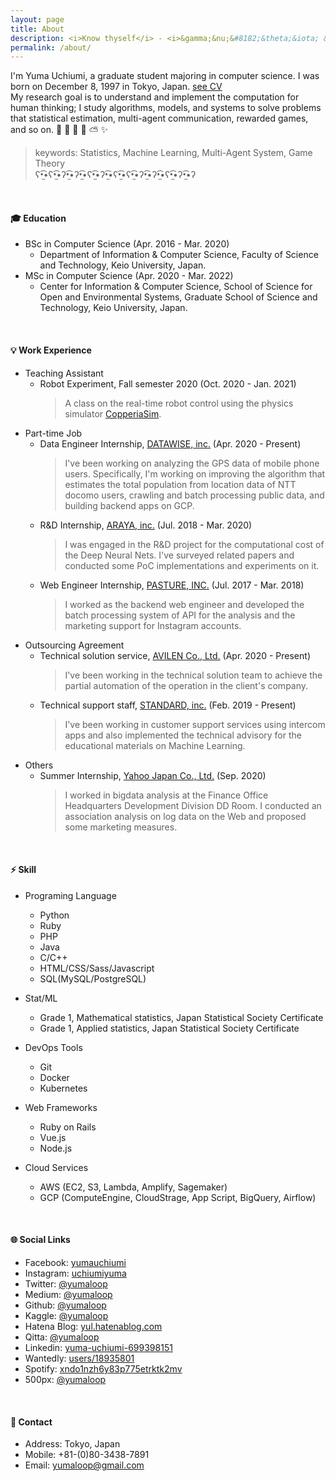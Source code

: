 ```yaml
---
layout: page
title: About
description: <i>Know thyself</i> - <i>&gamma;&nu;&#8182;&theta;&iota; &sigma;&epsilon;&alpha;&upsilon;&tau;&#972;&nu; </i>
permalink: /about/
---
```


I'm Yuma Uchiumi, a graduate student majoring in computer science.
I was born on December 8, 1997 in Tokyo, Japan.  [see CV](https://yumaloop.github.io/assets/pdf/CV202011.pdf)<br>
My research goal is to understand and implement the computation for human thinking; 
I study algorithms, models, and systems to solve problems that statistical estimation, multi-agent communication, rewarded games, and so on. 
&#x1f47b; &#x1f36d; &#x1f984; &#x1f308; &#x26c5; &#x2728; 

> keywords: Statistics, Machine Learning, Multi-Agent System, Game Theory<br>
> ʕ•̫͡•ʕ•̫͡•ʔ•̫͡•ʔ•̫͡•ʕ•̫͡•ʔ•̫͡•ʕ•̫͡•ʕ•̫͡•ʔ•̫͡•ʔ•̫͡•ʕ•̫͡•ʔ•̫͡•ʔ

<br>

#### &#x1f393; Education

* BSc in Computer Science (Apr. 2016 - Mar. 2020)
  - Department of Information & Computer Science, Faculty of Science and Technology, Keio University, Japan.
* MSc in Computer Science (Apr. 2020 - Mar. 2022)
  - Center for Information & Computer Science, School of Science for Open and Environmental Systems, Graduate School of Science and Technology, Keio University, Japan.

<br>

#### &#x1f4a1; Work Experience

* Teaching Assistant
    * Robot Experiment, Fall semester 2020 (Oct. 2020 - Jan. 2021)
      > A class on the real-time robot control using the physics simulator [CopperiaSim](https://www.coppeliarobotics.com/).
* Part-time Job
    * Data Engineer Internship, [DATAWISE, inc.](https://www.datawise.co.jp/) (Apr. 2020 - Present)
      > I've been working on analyzing the GPS data of mobile phone users. Specifically, I'm working on improving the algorithm that estimates the total population from location data of NTT docomo users, crawling and batch processing public data, and building backend apps on GCP.
    * R&D Internship, [ARAYA, inc.](https://www.araya.org) (Jul. 2018 - Mar. 2020)
      > I was engaged in the R&D project for the computational cost of the Deep Neural Nets. I've surveyed related papers and conducted some PoC implementations and experiments on it.
    * Web Engineer Internship, [PASTURE, INC.](https://corp.pasture.biz/) (Jul. 2017 - Mar. 2018)
      > I worked as the backend web engineer and developed the batch processing system of API for the analysis and the marketing support for Instagram accounts.
* Outsourcing Agreement
    * Technical solution service, [AVILEN Co., Ltd.](https://avilen.co.jp/) (Apr. 2020 - Present)
      > I've been working in the technical solution team to achieve the partial automation of the operation in the client's company.
    * Technical support staff, [STANDARD, inc.](https://standard2017.com/) (Feb. 2019 - Present)
      > I've been working in customer support services using intercom apps and also implemented the technical advisory for the educational materials on Machine Learning.
* Others
    * Summer Internship, [Yahoo Japan Co., Ltd.](https://about.yahoo.co.jp/) (Sep. 2020)
      > I worked in bigdata analysis at the Finance Office Headquarters Development Division DD Room. I conducted an association analysis on log data on the Web and proposed some marketing measures.

<br>

#### &#x26a1; Skill

* Programing Language
    * Python
    * Ruby
    * PHP
    * Java
    * C/C++
    * HTML/CSS/Sass/Javascript
    * SQL(MySQL/PostgreSQL)

* Stat/ML
    * Grade 1, Mathematical statistics, Japan Statistical Society Certificate
    * Grade 1, Applied statistics, Japan Statistical Society Certificate

* DevOps Tools
    * Git
    * Docker 
    * Kubernetes

* Web Frameworks
    * Ruby on Rails
    * Vue.js
    * Node.js 

* Cloud Services
    * AWS (EC2, S3, Lambda, Amplify, Sagemaker)
    * GCP (ComputeEngine, CloudStrage, App Script, BigQuery, Airflow) 

<br>

#### &#x1f310; Social Links

* Facebook: [yumauchiumi](https://www.facebook.com/yumauchiumi)
* Instagram: [uchiumiyuma](https://www.instagram.com/uchiumiyuma)
* Twitter: [@yumaloop](https://twitter.com/yumaloop)
* Medium: [@yumaloop](https://medium.com/@yumaloop)
* Github: [@yumaloop](https://github.com/yumaloop)
* Kaggle: [@yumaloop](https://www.kaggle.com/yumaloop)
* Hatena Blog: [yul.hatenablog.com](https://yul.hatenablog.com/archive)
* Qitta: [@yumaloop](https://qitta.com/yumaloop)
* Linkedin: [yuma-uchiumi-699398151](https://www.linkedin.com/in/yuma-uchiumi-699398151/)
* Wantedly: [users/18935801](https://www.wantedly.com/users/18935801)
* Spotify: [xndo1nzh6y83p775etrktk2mv](https://open.spotify.com/user/xndo1nzh6y83p775etrktk2mv?si=s3ZU58pZTHKGt4aOfpwmKg)
* 500px: [@yumaloop](https://500px.com/yumaloop)

<br>

#### &#x1f31f; Contact

* Address: Tokyo, Japan
* Mobile: +81-(0)80-3438-7891
* Email: yumaloop@gmail.com
